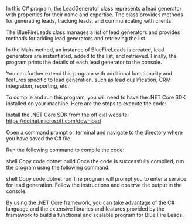 In this C# program, the LeadGenerator class represents a lead generator with properties for their name and expertise. The class provides methods for generating leads, tracking leads, and communicating with clients.

The BlueFireLeads class manages a list of lead generators and provides methods for adding lead generators and retrieving the list.

In the Main method, an instance of BlueFireLeads is created, lead generators are instantiated, added to the list, and retrieved. Finally, the program prints the details of each lead generator to the console.

You can further extend this program with additional functionality and features specific to lead generation, such as lead qualification, CRM integration, reporting, etc.

To compile and run this program, you will need to have the .NET Core SDK installed on your machine. Here are the steps to execute the code:

Install the .NET Core SDK from the official website: https://dotnet.microsoft.com/download

Open a command prompt or terminal and navigate to the directory where you have saved the C# file.

Run the following command to compile the code:

shell
Copy code
dotnet build
Once the code is successfully compiled, run the program using the following command:

shell
Copy code
dotnet run
The program will prompt you to enter a service for lead generation. Follow the instructions and observe the output in the console.

By using the .NET Core framework, you can take advantage of the C# language and the extensive libraries and features provided by the framework to build a functional and scalable program for Blue Fire Leads.
